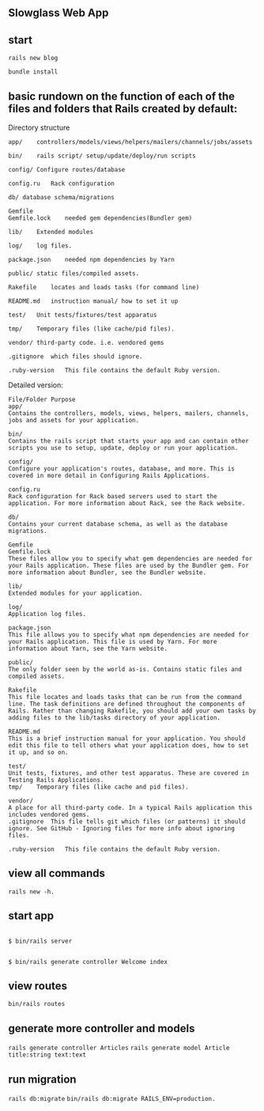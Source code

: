 <!-- # README

This README would normally document whatever steps are necessary to get the
application up and running.

Things you may want to cover:

* Ruby version

* System dependencies

* Configuration

* Database creation

* Database initialization

* How to run the test suite

* Services (job queues, cache servers, search engines, etc.)

* Deployment instructions

* ... -->

## Slowglass Web App


## start
```
rails new blog

bundle install
```

## basic rundown on the function of each of the files and folders that Rails created by default:
Directory structure
```
app/	controllers/models/views/helpers/mailers/channels/jobs/assets

bin/	rails script/ setup/update/deploy/run scripts

config/	Configure routes/database

config.ru	Rack configuration

db/	database schema/migrations

Gemfile
Gemfile.lock	needed gem dependencies(Bundler gem)

lib/	Extended modules

log/	log files.

package.json	needed npm dependencies by Yarn

public/	static files/compiled assets.

Rakefile	locates and loads tasks (for command line)

README.md	instruction manual/ how to set it up

test/	Unit tests/fixtures/test apparatus

tmp/	Temporary files (like cache/pid files).

vendor/	third-party code. i.e. vendored gems

.gitignore	which files should ignore.

.ruby-version	This file contains the default Ruby version.
```

Detailed version:
```
File/Folder	Purpose
app/	
Contains the controllers, models, views, helpers, mailers, channels, jobs and assets for your application.

bin/	
Contains the rails script that starts your app and can contain other scripts you use to setup, update, deploy or run your application.

config/	
Configure your application's routes, database, and more. This is covered in more detail in Configuring Rails Applications.

config.ru	
Rack configuration for Rack based servers used to start the application. For more information about Rack, see the Rack website.

db/	
Contains your current database schema, as well as the database migrations.

Gemfile
Gemfile.lock	
These files allow you to specify what gem dependencies are needed for your Rails application. These files are used by the Bundler gem. For more information about Bundler, see the Bundler website.

lib/	
Extended modules for your application.

log/	
Application log files.

package.json	
This file allows you to specify what npm dependencies are needed for your Rails application. This file is used by Yarn. For more information about Yarn, see the Yarn website.

public/	
The only folder seen by the world as-is. Contains static files and compiled assets.

Rakefile	
This file locates and loads tasks that can be run from the command line. The task definitions are defined throughout the components of Rails. Rather than changing Rakefile, you should add your own tasks by adding files to the lib/tasks directory of your application.

README.md	
This is a brief instruction manual for your application. You should edit this file to tell others what your application does, how to set it up, and so on.

test/	
Unit tests, fixtures, and other test apparatus. These are covered in Testing Rails Applications.
tmp/	Temporary files (like cache and pid files).

vendor/	
A place for all third-party code. In a typical Rails application this includes vendored gems.
.gitignore	This file tells git which files (or patterns) it should ignore. See GitHub - Ignoring files for more info about ignoring files.

.ruby-version	This file contains the default Ruby version.
```

## view all commands
```
rails new -h.
```

## start app
```

$ bin/rails server


$ bin/rails generate controller Welcome index
```


## view routes
`bin/rails routes`

## generate more controller and models
`rails generate controller Articles`
`rails generate model Article title:string text:text`

## run migration
`rails db:migrate`
`bin/rails db:migrate RAILS_ENV=production.`
